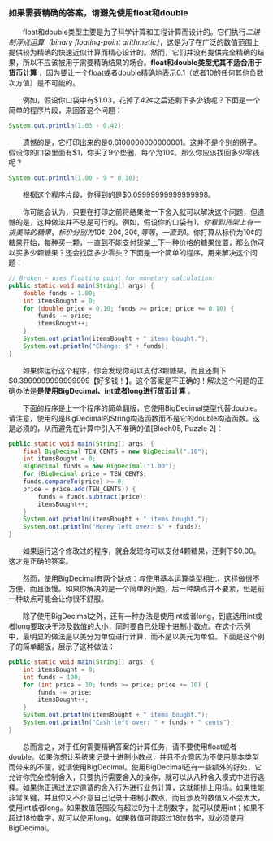 ### 如果需要精确的答案，请避免使用float和double

&emsp;&emsp;float和double类型主要是为了科学计算和工程计算而设计的。它们执行*二进制浮点运算（binary floating-point arithmetic）*，这是为了在广泛的数值范围上提供较为精确的快速近似计算而精心设计的。然而，它们并没有提供完全精确的结果，所以不应该被用于需要精确结果的场合。**float和double类型尤其不适合用于货币计算** ，因为要让一个float或者double精确地表示0.1（或者10的任何其他负数次方值）是不可能的。

&emsp;&emsp;例如，假设你口袋中有$1.03，花掉了42¢之后还剩下多少钱呢？下面是一个简单的程序片段，来回答这个问题：

```java
System.out.println(1.03 - 0.42);
```

&emsp;&emsp;遗憾的是，它打印出来的是0.6100000000000001。这并不是个别的例子。假设你的口袋里面有$1，你买了9个垫圈，每个为10¢。那么你应该找回多少零钱呢？

```java
System.out.println(1.00 - 9 * 0.10);
```

&emsp;&emsp;根据这个程序片段，你得到的是$0.09999999999999998。

&emsp;&emsp;你可能会认为，只要在打印之前将结果做一下舍入就可以解决这个问题，但遗憾的是，这种做法并不总是可行的。例如，假设你的口袋有$1，你看到货架上有一排美味的糖果，标价分别为10¢, 20¢, 30¢, 等等，一直到$1。你打算从标价为10¢的糖果开始，每种买一颗，一直到不能支付货架上下一种价格的糖果位置，那么你可以买多少颗糖果？还会找回多少零头？下面是一个简单的程序，用来解决这个问题：

```java
// Broken - uses floating point for monetary calculation!
public static void main(String[] args) {
    double funds = 1.00;
    int itemsBought = 0;
    for (double price = 0.10; funds >= price; price += 0.10) {
        funds -= price;
        itemsBought++;
    }
    System.out.println(itemsBought + " items bought.");
    System.out.println("Change: $" + funds);
}
```

&emsp;&emsp;如果你运行这个程序，你会发现你可以支付3颗糖果，而且还剩下$0.3999999999999999【好多钱！】。这个答案是不正确的！解决这个问题的正确办法是**是使用BigDecimal、int或者long进行货币计算** 。

&emsp;&emsp;下面的程序是上一个程序的简单翻版，它使用BigDecimal类型代替double。请注意，使用的是BigDecimal的String构造函数而不是它的double构造函数。这是必须的，从而避免在计算中引入不准确的值\[Bloch05, Puzzle 2\]：

```java
public static void main(String[] args) {
    final BigDecimal TEN_CENTS = new BigDecimal(".10");
    int itemsBought = 0;
    BigDecimal funds = new BigDecimal("1.00");
    for (BigDecimal price = TEN_CENTS;
    funds.compareTo(price) >= 0;
    price = price.add(TEN_CENTS)) {
        funds = funds.subtract(price);
        itemsBought++;
    }
    System.out.println(itemsBought + " items bought.");
    System.out.println("Money left over: $" + funds);
}
```

&emsp;&emsp;如果运行这个修改过的程序，就会发现你可以支付4颗糖果，还剩下$0.00。这才是正确的答案。

&emsp;&emsp;然而，使用BigDecimal有两个缺点：与使用基本运算类型相比，这样做很不方便，而且很慢。如果你解决的是一个简单的问题，后一种缺点并不要紧，但是前一种缺点可能会让你很不舒服。

&emsp;&emsp;除了使用BigDecimal之外，还有一种办法是使用int或者long，到底选用int或者long要取决于涉及数值的大小，同时要自己处理十进制小数点。在这个示例中，最明显的做法是以美分为单位进行计算，而不是以美元为单位。下面是这个例子的简单翻版，展示了这种做法：

```java
public static void main(String[] args) {
    int itemsBought = 0;
    int funds = 100;
    for (int price = 10; funds >= price; price += 10) {
        funds -= price;
        itemsBought++;
    }
    System.out.println(itemsBought + " items bought.");
    System.out.println("Cash left over: " + funds + " cents");
}
```

&emsp;&emsp;总而言之，对于任何需要精确答案的计算任务，请不要使用float或者double。如果你想让系统来记录十进制小数点，并且不介意因为不使用基本类型而带来的不便，就请使用BigDecimal。使用BigDecimal还有一些额外的好处，它允许你完全控制舍入，只要执行需要舍入的操作，就可以从八种舍入模式中进行选择。如果你正通过法定邀请的舍入行为进行业务计算，这就能排上用场。如果性能非常关键，并且你又不介意自己记录十进制小数点，而且涉及的数值又不会太大，使用int或者long。如果数值范围没有超过9为十进制数字，就可以使用int；如果不超过18位数字，就可以使用long。如果数值可能超过18位数字，就必须使用BigDecimal。